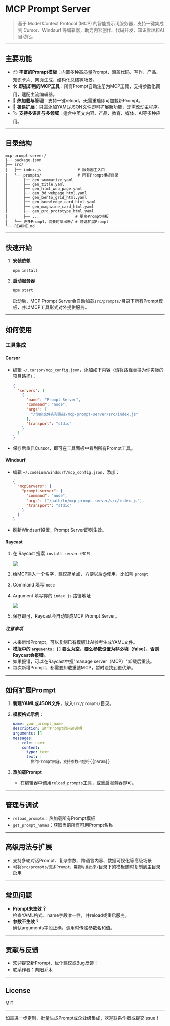 # MCP Prompt Server

> 基于 Model Context Protocol (MCP) 的智能提示词服务器，支持一键集成到 Cursor、Windsurf 等编辑器，助力内容创作、代码开发、知识管理和AI自动化。

---

## 主要功能

- 📦 **丰富的Prompt模板**：内置多种高质量Prompt，涵盖代码、写作、产品、知识卡片、网页生成、结构化总结等场景。
- 🛠️ **即插即用的MCP工具**：所有Prompt自动注册为MCP工具，支持参数化调用，适配主流编辑器。
- 🔄 **热加载与管理**：支持一键reload，无需重启即可加载新Prompt。
- 🧩 **极易扩展**：只需添加YAML/JSON文件即可扩展新功能，无需改动主程序。
- 🏷️ **支持多语言与多领域**：适合中英文内容、产品、教育、媒体、AI等多种应用。

---

## 目录结构

```
mcp-prompt-server/
├── package.json
├── src/
│   ├── index.js                # 服务器主入口
│   └── prompts/                # 所有Prompt模板目录
│       ├── gen_summarize.yaml
│       ├── gen_title.yaml
│       ├── gen_html_web_page.yaml
│       ├── gen_3d_webpage_html.yaml
│       ├── gen_bento_grid_html.yaml
│       ├── gen_knowledge_card_html.yaml
│       ├── gen_magazine_card_html.yaml
│       ├── gen_prd_prototype_html.yaml
│       ├── ...                # 更多Prompt模板
│   └── 更多Prompt，需要时拿出来/ # 可选扩展Prompt
└── README.md
```

---

## 快速开始

1. **安装依赖**

   ```bash
   npm install
   ```

2. **启动服务器**

   ```bash
   npm start
   ```

   启动后，MCP Prompt Server会自动加载`src/prompts/`目录下所有Prompt模板，并以MCP工具形式对外提供服务。

---

## 如何使用

### 工具集成

#### Cursor

- 编辑 `~/.cursor/mcp_config.json`，添加如下内容（请将路径替换为你实际的项目路径）：

  ```json
  {
    "servers": [
      {
        "name": "Prompt Server",
        "command": "node",
        "args": [
          "/你的文件实际路径/mcp-prompt-server/src/index.js"
        ],
        "transport": "stdio"
      }
    ]
  }
  ```

- 保存后重启Cursor，即可在工具面板中看到所有Prompt工具。

#### Windsurf

- 编辑 `~/.codeium/windsurf/mcp_config.json`，添加：

  ```json
  {
    "mcpServers": {
      "prompt-server": {
        "command": "node",
        "args": ["/path/to/mcp-prompt-server/src/index.js"],
        "transport": "stdio"
      }
    }
  }
  ```

- 刷新Windsurf设置，Prompt Server即刻生效。

#### Raycast

1. 在 Raycast 搜索 `install server（MCP）`

   ![](https://img.t5t6.com/1747728547294-26c78178-6e42-4e02-a7f3-c9bd9cdbc1fe.png)

2. 给MCP输入一个名字，建议简单点，方便以后@使用，比如叫 `prompt`
3. Command 填写 `node`
4. Argument 填写你的 `index.js` 路径地址

   ![](https://img.t5t6.com/1747728622599-82551d14-937b-4e7c-9429-68d72b7036ce.png)

5. 保存即可，Raycast会自动集成MCP Prompt Server。

##### 注意事项
- 未来新增Prompt，可以复制已有模版让AI参考生成YAML文件。
- **模版中的 `arguments: []` 要么为空，要么参数设置为非必填（false），否则Raycast会报错。**
- 如果报错，可以在Raycast中搜"manage server（MCP）"卸载后重装。
- 每次新增Prompt，都需要卸载重装MCP，暂时没找到更优解。

---

## 如何扩展Prompt

1. **新建YAML或JSON文件**，放入`src/prompts/`目录。
2. **模板格式示例**：

   ```yaml
   name: your_prompt_name
   description: 这个Prompt的用途说明
   arguments: []
   messages:
     - role: user
       content:
         type: text
         text: |
           你的Prompt内容，支持参数占位符{{param}}
   ```

3. **热加载Prompt**  
   - 在编辑器中调用`reload_prompts`工具，或重启服务器即可。

---

## 管理与调试

- `reload_prompts`：热加载所有Prompt模板
- `get_prompt_names`：获取当前所有可用Prompt名称

---

## 高级用法与扩展

- 支持多轮对话Prompt、复杂参数、跨语言内容、数据可视化等高级场景
- 可将`src/prompts/更多Prompt，需要时拿出来/`目录下的模板随时复制到主目录启用

---

## 常见问题

- **Prompt未生效？**  
  检查YAML格式、name字段唯一性，并reload或重启服务。
- **参数不生效？**  
  确认arguments字段正确，调用时传递参数名和值。

---

## 贡献与反馈

- 欢迎提交新Prompt、优化建议或Bug反馈！
- 联系作者：向阳乔木

---

## License

MIT

---

如需进一步定制、批量生成Prompt或企业级集成，欢迎联系作者或提交Issue！
